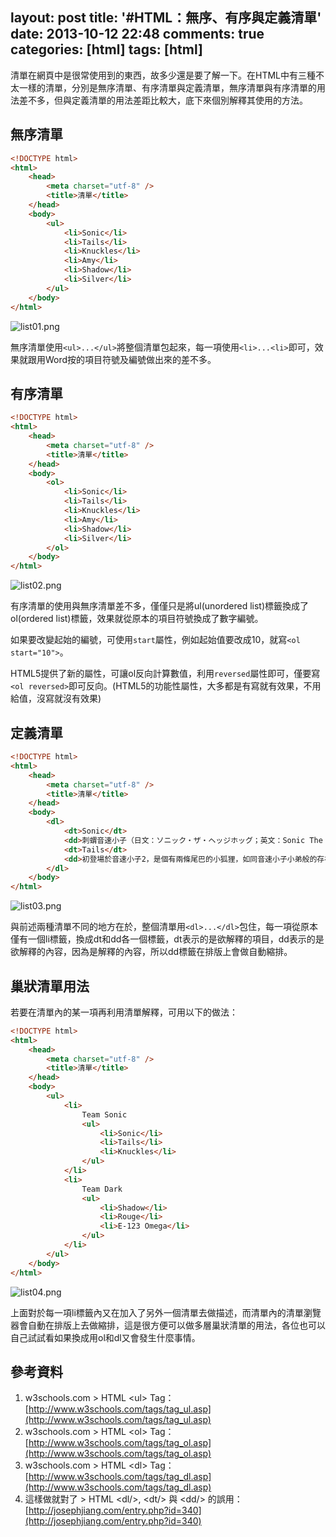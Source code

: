 layout: post
title: '#HTML：無序、有序與定義清單'
date: 2013-10-12 22:48
comments: true
categories: [html]
tags: [html]
---
清單在網頁中是很常使用到的東西，故多少還是要了解一下。在HTML中有三種不太一樣的清單，分別是無序清單、有序清單與定義清單，無序清單與有序清單的用法差不多，但與定義清單的用法差距比較大，底下來個別解釋其使用的方法。

## 無序清單
```html unordered-list.html
<!DOCTYPE html>
<html>
	<head>
		<meta charset="utf-8" />
		<title>清單</title>
	</head>
	<body>
		<ul>
			<li>Sonic</li>
			<li>Tails</li>
			<li>Knuckles</li>
			<li>Amy</li>
			<li>Shadow</li>
			<li>Silver</li>
		</ul>
	</body>
</html>
```
![list01.png](http://user-image.logdown.io/user/412/blog/412/post/146566/oei6c5rDR30zTXQ2OKNb_list01.png)

無序清單使用`<ul>...</ul>`將整個清單包起來，每一項使用`<li>...<li>`即可，效果就跟用Word按的項目符號及編號做出來的差不多。

## 有序清單
```html ordered-list.html
<!DOCTYPE html>
<html>
	<head>
		<meta charset="utf-8" />
		<title>清單</title>
	</head>
	<body>
		<ol>
			<li>Sonic</li>
			<li>Tails</li>
			<li>Knuckles</li>
			<li>Amy</li>
			<li>Shadow</li>
			<li>Silver</li>
		</ol>
	</body>
</html>
```
![list02.png](http://user-image.logdown.io/user/412/blog/412/post/146566/J0fvAwtITeprP45zFWS5_list02.png)

有序清單的使用與無序清單差不多，僅僅只是將ul(unordered list)標籤換成了ol(ordered list)標籤，效果就從原本的項目符號換成了數字編號。

如果要改變起始的編號，可使用`start`屬性，例如起始值要改成10，就寫`<ol start="10">`。

HTML5提供了新的屬性，可讓ol反向計算數值，利用`reversed`屬性即可，僅要寫`<ol reversed>`即可反向。(HTML5的功能性屬性，大多都是有寫就有效果，不用給值，沒寫就沒有效果)

## 定義清單
```html description-list.html
<!DOCTYPE html>
<html>
	<head>
		<meta charset="utf-8" />
		<title>清單</title>
	</head>
	<body>
		<dl>
			<dt>Sonic</dt>
			<dd>刺蝟音速小子（日文：ソニック・ザ・ヘッジホッグ；英文：Sonic The Hedgehog）是一個電子遊戲人物，也是世嘉公司的吉祥物，誕生於1990年。他是刺蝟音速小子系列的主角，也是世界上最有名的刺蝟，擁有超過音速的奔跑速度，被稱為「世界上最快的刺蝟」。以音速小子為主人公的電玩遊戲曾在多個平台發售，總累計銷量已經超過了7000萬套。以它為主角的動畫、漫畫作品也風靡全球。其主要創作者為中裕司，大島直人以及安田廣和。</dd>
			<dt>Tails</dt>
			<dd>初登場於音速小子2，是個有兩條尾巴的小狐狸，如同音速小子小弟般的存在。可以藉由兩條尾巴旋轉飛行，其飛行速度接近音速小子。因為天生有兩條尾巴而遭到同伴排擠，在偶然間遇到音速小子後便跟隨他。對於機械有相當高的領悟力。</dd>
		</dl>
	</body>
</html>
```
![list03.png](http://user-image.logdown.io/user/412/blog/412/post/146566/Pli6ycbqRBCM3nYpi7Sk_list03.png)

與前述兩種清單不同的地方在於，整個清單用`<dl>...</dl>`包住，每一項從原本僅有一個li標籤，換成dt和dd各一個標籤，dt表示的是欲解釋的項目，dd表示的是欲解釋的內容，因為是解釋的內容，所以dd標籤在排版上會做自動縮排。

## 巢狀清單用法
若要在清單內的某一項再利用清單解釋，可用以下的做法：
```html nested-list.html
<!DOCTYPE html>
<html>
	<head>
		<meta charset="utf-8" />
		<title>清單</title>
	</head>
	<body>
		<ul>
			<li>
				Team Sonic
				<ul>
					<li>Sonic</li>
					<li>Tails</li>
					<li>Knuckles</li>
				</ul>
			</li>
			<li>
				Team Dark
				<ul>
					<li>Shadow</li>
					<li>Rouge</li>
					<li>E-123 Omega</li>
				</ul>
			</li>
		</ul>
	</body>
</html>
```
![list04.png](http://user-image.logdown.io/user/412/blog/412/post/146566/e9DpeeMqRWyGsKo6NtQZ_list04.png)

上面對於每一項li標籤內又在加入了另外一個清單去做描述，而清單內的清單瀏覽器會自動在排版上去做縮排，這是很方便可以做多層巢狀清單的用法，各位也可以自己試試看如果換成用ol和dl又會發生什麼事情。

## 參考資料
1. w3schools.com &gt; HTML &lt;ul&gt; Tag：[http://www.w3schools.com/tags/tag_ul.asp](http://www.w3schools.com/tags/tag_ul.asp)
2. w3schools.com &gt; HTML &lt;ol&gt; Tag：[http://www.w3schools.com/tags/tag_ol.asp](http://www.w3schools.com/tags/tag_ol.asp)
3. w3schools.com &gt; HTML &lt;dl&gt; Tag：[http://www.w3schools.com/tags/tag_dl.asp](http://www.w3schools.com/tags/tag_dl.asp)
4. 這樣做就對了 &gt; HTML &lt;dl/&gt;, &lt;dt/&gt; 與 &lt;dd/&gt; 的誤用：[http://josephjiang.com/entry.php?id=340](http://josephjiang.com/entry.php?id=340)